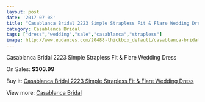 ```yaml
---
layout: post
date: '2017-07-08'
title: "Casablanca Bridal 2223 Simple Strapless Fit & Flare Wedding Dress"
category: Casablanca Bridal
tags: ["dress","wedding","sale","casablanca","strapless"]
image: http://www.eudances.com/20488-thickbox_default/casablanca-bridal-2223-simple-strapless-fit-flare-wedding-dress.jpg
---
```

Casablanca Bridal 2223 Simple Strapless Fit & Flare Wedding Dress

On Sales: **$303.99**
<a href="https://www.eudances.com/en/casablanca-bridal/6152-casablanca-bridal-2223-simple-strapless-fit-flare-wedding-dress.html"><amp-img layout="responsive" width="600" height="600" src="//www.eudances.com/20488-thickbox_default/casablanca-bridal-2223-simple-strapless-fit-flare-wedding-dress.jpg" alt="Casablanca Bridal 2223 Simple Strapless Fit & Flare Wedding Dress 0" /></a>
<a href="https://www.eudances.com/en/casablanca-bridal/6152-casablanca-bridal-2223-simple-strapless-fit-flare-wedding-dress.html"><amp-img layout="responsive" width="600" height="600" src="//www.eudances.com/20490-thickbox_default/casablanca-bridal-2223-simple-strapless-fit-flare-wedding-dress.jpg" alt="Casablanca Bridal 2223 Simple Strapless Fit & Flare Wedding Dress 1" /></a>
<a href="https://www.eudances.com/en/casablanca-bridal/6152-casablanca-bridal-2223-simple-strapless-fit-flare-wedding-dress.html"><amp-img layout="responsive" width="600" height="600" src="//www.eudances.com/20489-thickbox_default/casablanca-bridal-2223-simple-strapless-fit-flare-wedding-dress.jpg" alt="Casablanca Bridal 2223 Simple Strapless Fit & Flare Wedding Dress 2" /></a>

Buy it: [Casablanca Bridal 2223 Simple Strapless Fit & Flare Wedding Dress](https://www.eudances.com/en/casablanca-bridal/6152-casablanca-bridal-2223-simple-strapless-fit-flare-wedding-dress.html "Casablanca Bridal 2223 Simple Strapless Fit & Flare Wedding Dress")

View more: [Casablanca Bridal](https://www.eudances.com/en/4-casablanca-bridal "Casablanca Bridal")